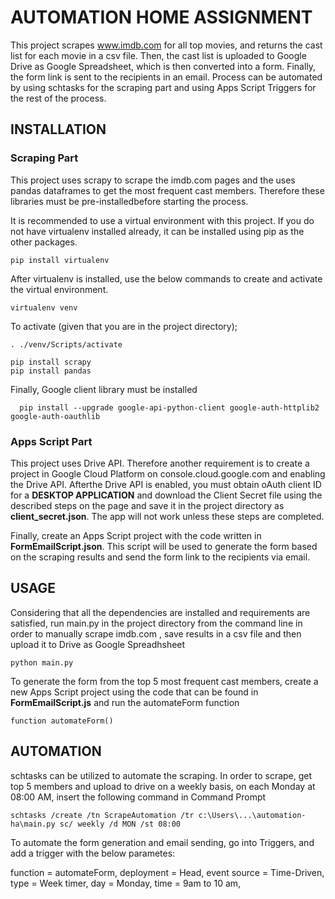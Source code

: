# AUTOMATION HOME ASSIGNMENT

This project scrapes www.imdb.com for all top movies, and returns the cast list for each movie in a csv file.
Then, the cast list is uploaded to Google Drive as Google Spreadsheet, which is then converted into a form. 
Finally, the form link is sent to the recipients in an email. 
Process can be automated by using schtasks for the scraping part and using Apps Script Triggers for the rest of the process.

## INSTALLATION

### Scraping Part

This project uses scrapy to scrape the imdb.com pages and the uses pandas dataframes to get the most frequent cast members. 
Therefore these libraries must be pre-installedbefore starting the process.

It is recommended to use a virtual environment with this project. 
If you do not have virtualenv installed already, it can be installed using pip as the other packages.

```
pip install virtualenv
```

After virtualenv is installed, use the below commands to create and activate the virtual environment.

```
virtualenv venv
```

To activate (given that you are in the project directory);

```
. ./venv/Scripts/activate
```

```
pip install scrapy
pip install pandas
```
Finally, Google client library must be installed
```
  pip install --upgrade google-api-python-client google-auth-httplib2 google-auth-oauthlib
```
### Apps Script Part

This project uses Drive API. Therefore another requirement is to create a project in Google Cloud Platform 
on console.cloud.google.com and enabling the Drive API. Afterthe Drive API is enabled, 
you must obtain oAuth client ID for a **DESKTOP APPLICATION** and download the 
Client Secret file using the described steps on the page and save it in the project directory as **client_secret.json**.
The app will not work unless these steps are completed.

Finally, create an Apps Script project with the code written in **FormEmailScript.json**. 
This script will be used to generate the form based on the scraping results and send the form link to the recipients via email.

## USAGE

Considering that all the dependencies are installed and requirements are satisfied, 
run main.py in the project directory from the command line in order to manually scrape imdb.com , 
save results in a csv file and then upload it to Drive as Google Spreadhsheet

```
python main.py
```
To generate the form from the top 5  most frequent cast members, create a new Apps Script project using the code that can be found in **FormEmailScript.js** and run the automateForm function
```
function automateForm()
```

## AUTOMATION

schtasks can be utilized to automate the scraping. In order to scrape, get top 5 members and upload to drive on a weekly basis, on each Monday at 08:00 AM, insert the following command in Command Prompt
```
schtasks /create /tn ScrapeAutomation /tr c:\Users\...\automation-ha\main.py sc/ weekly /d MON /st 08:00
```

To automate the form generation and email sending, go into Triggers, and add a trigger with the below parametes:

function = automateForm,
deployment = Head,
event source = Time-Driven,
type = Week timer,
day = Monday,
time = 9am to 10 am,
